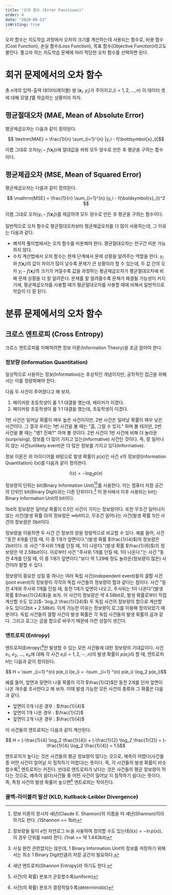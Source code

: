 ```yaml
---
title: "오차 함수 (Error Functions)"
order: 4
date: "2020-06-13"
isWriting: true
---
```


오차 함수는 지도학습 과정에서 오차의 크기를 계산하는데 사용되는 함수로, 비용 함수(Cost Function), 손실 함수(Loss Function), 목표 함수(Objective Function)라고도 불린다. 풀고자 하는 지도학습 문제에 따라 적당한 오차 함수를 선택하면 된다.

# 회귀 문제에서의 오차 함수

총 $n$개의 입력-출력 데이터(레이블) 쌍 ($\boldsymbol{x}_i$, $y_i$)가 주어지고,($i = 1, 2, ..., n$) 이 데이터 셋에 대해 모델 $f$를 학습하는 상황이라 하자.

## 평균절대오차 (MAE, Mean of Absolute Error)

평균제곱오차는 다음과 같이 정의된다.

<div class="mathjax-wrapper" markdown="block">

$$ \textrm{MAE} = \frac{1}{n} \sum_{i=1}^{n} |y_i - f(\boldsymbol{x}_i)|$$

</div>

이름 그대로 오차($y_i - f(\boldsymbol{x}_i)$)에 절대값을 씌워 모두 양수로 만든 후 평균을 구하는 함수이다.

## 평균제곱오차 (MSE, Mean of Squared Error)

평균제곱오차는 다음과 같이 정의된다.

<div class="mathjax-wrapper" markdown="block">

$$ \mathrm{MSE} = \frac{1}{n} \sum_{i=1}^{n} (y_i - f(\boldsymbol{x}_i))^2 $$

</div>

이름 그대로 오차($y_i - f(\boldsymbol{x}_i)$)를 제곱하여 모두 양수로 만든 후 평균을 구하는 함수이다.

일반적으로 오차 함수로 평균절대오차보타 평균제곱오차를 더 많이 사용하는데, 그 이유는 다음과 같다.

- 해석적 풀이법에서는 오차 함수를 미분해야 한다. 평균절대오차는 전구간 미분 가능하지 않다.
- 수치 계산법에서 오차 함수는 현재 단계에서 문제 상황을 알려주는 역할을 한다. $y_i$와 $f(\boldsymbol{x}_i)$의 값이 차이가 많이 날수록 문제가 큰 상황이라 할 수 있는데, 두 값 간의 오차 $y_i - f(\boldsymbol{x}_i)$의 크기가 커질수록 값을 과장하는 평균제곱오차가 평균절대오차에 비해 문제 상황을 더 잘 알려준다. 문제를 잘 알려줄수록 문제가 해결될 가능성이 커지기에, 평균제곱오차를 사용할 때가 평균절대오차를 사용할 때에 비해서 일반적으로 학습이 더 잘 된다.

# 분류 문제에서의 오차 함수

## 크로스 엔트로피 (Cross Entropy)

크로스 엔트로피를 이해하려면 정보 이론(Information Theory)을 조금 알아야 한다.

### 정보량 (Information Quantitation)

일상적으로 사용하는 정보(Information)는 추상적인 개념이지만, 공학적인 접근을 위해서는 이를 정량화해야 한다.

다음 두 사건이 주어졌다고 해 보자.

1. 페이커랑 초등학생이 롤 1:1 대결을 했는데, 페이커가 이겼다.
2. 페이커랑 초등학생이 롤 1:1 대결을 했는데, 초등학생이 이겼다.

1번 사건은 일어날 확률이 매우 높은 사건이지만, 2번 사건은 일어날 확률이 매우 낮은 사건이다. 그 결과 우리는 1번 사건을 볼 때는 "흠, 그럴 수 있지." 하며 볼 테지만, 2번 사건을 볼 때는 "엥? 진짜?" 하며 볼 것이다. 2번 사건이 1번 사건에 비해 더 놀라운(surprising), 정보를 더 많이 가지고 있는(informative) 사건인 것이다. 즉, 잘 일어나지 않는 사건(unlikely event)은 더 많은 정보를 가지고 있다(informative).

정보 이론은 위 아이디어를 바탕으로 발생 확률이 $p(x)$인 사건 $x$의 정보량(Information Quantitation) $I(x)$를 다음과 같이 정의한다. 

<div class="mathjax-wrapper" markdown="block">

$$ I(x) = - \log_2 p(x) $$

</div>

정보량의 단위는 bit(Binary Information Unit)[^1][^2]를 사용한다. 이는 컴퓨터 저장 공간의 단위인 bit(Binary Digit)과는 다른 단위이다.[^3] 이 문서에서 이후 사용되는 bit는 Binary Information Unit의 bit이다.

[^1]: 정보 이론의 창시자 섀년(Claude E. Shannon)의 이름을 따 섀년(Shannon)이라 하기도 한다. (1Shannon == 1bit)
[^2]: 정보량을 밑이 $e$인 자연로그 $\ln$을 사용하여 정의할 수도 있는데($I(x) = - \ln p(x)$), 이 경우 단위를 nat라 한다. (1nat == 약 1.443bit)
[^3]: 사실 완전 관련없지는 않은데, 1 Binary Information Unit의 정보를 저장하기 위해서는 최소 1 Binary Digit만큼의 저장 공간이 필요하다.

1bit의 정보량은 일어날 확률이 0.5인 사건이 가지는 정보량이다. 또한 무조건 일어나지 않는 사건(발생 확률 0)의 정보량은 ∞bit이고, 무조건 일어나는 사건(발생 확률 1)인 사건의 정보량은 0bit이다.

정보량을 이용하면 두 사건 간 정보의 양을 정량적으로 비교할 수 있다. 예를 들어, 사건 "동전 4개를 던질 때, 이 중 1개가 앞면이다."(발생 확률 $\frac{1}{4}$)의 정보량은 2bit이다. 또 사건 "주사위 1개를 던질 때, 1이 나온다."(발생 확률 $\frac{1}{6}$)의 정보량은 약 2.58bit이다. 이로부터 사건 "주사위 1개를 던질 때, 1이 나온다."는 사건 "동전 4개를 던질 때, 이 중 1개가 앞면이다."보다 약 1.29배 정도 놀라운(정보량이 많은) 사건이라 말할 수 있다.

정보량의 중요한 성질 중 하나는 여러 독립 사건(independent event)들의 결합 사건(joint event)의 정보량이 각각의 독립 사건들의 정보량의 합과 같다는 점이다. 사건 "동전 4개와 주사위 1개를 던질 때, 동전 1개가 앞면이 나오고, 주사위는 1이 나온다"(발생 확률 $\frac{1}{24}$)을 보자. 이 사건의 정보량은 약 4.58bit로, 발생 확률로부터 직접 계산할 수도 있고($- \log_2 \frac{1}{24}$) 두 독립 사건의 정보량의 합으로 계산할 수도 있다(2bit + 2.58bit). 이게 가능한 이유는 정보량이 로그를 이용해 정의되었기 때문이다. 독립 사건들의 결합 사건의 발생 확률은 각 독립 사건들의 발생 확률의 곱과 같다. 그리고 로그는 곱을 합으로 바꾸기 때문에 이런 성질이 생긴다.

### 엔트로피 (Entropy)

엔트로피(Entropy)[^5]란 발생할 수 있는 모든 사건들에 대한 정보량의 기대값이다. 사건 $e_1$, $e_2$, …, $e_n$에 대해 각 사건 $e_i$($i = 1, 2, \cdots, n$)의 발생 확률이 $p(e_i)$라 할 때, 엔트로피 $H$는 다음과 같이 정의된다.

[^5]: 섀년 엔트로피(Shannon Entropy)라 하기도 한다.

<div class="mathjax-wrapper" markdown="block">

$$ H = \sum _{i=1} ^{n} p(e_i) I(e_i) = -\sum _{i=1} ^{n} p(e_i) \log_2 p(e_i)$$

</div>

예를 들어, 앞면과 뒷면이 나올 확률이 각각 $\frac{1}{2}$인 동전 2개를 던져 앞면이 나온 개수를 조사한다고 해 보자. 이때 발생 가능한 모든 사건의 종류와 그 확률은 다음과 같다.

- 앞면이 0개 나온 경우 : $\frac{1}{4}$
- 앞면이 1개 나온 경우 : $\frac{1}{2}$
- 앞면이 2개 나온 경우 : $\frac{1}{4}$

이 사건들의 엔트로피는 다음과 같이 계산된다.

<div class="mathjax-wrapper" markdown="block">

$$ H = (-\frac{1}{4} \log_2 \frac{1}{4}) + (-\frac{1}{2} \log_2 \frac{1}{2}) + (-\frac{1}{4} \log_2 \frac{1}{4}) = 1.5$$

</div>

엔트로피가 높다는 것은 사건들의 평균 정보량이 많다는 것으로, 예측이 어렵다(사건들 중 어떤 사건이 일어날 지 짐작하기 어렵다)는 뜻이다. 즉, 각 사건들의 발생 확률이 비슷할수록[^6] 엔트로피는 커진다. 반대로 엔트로피가 낮다는 것은 사건들의 평균 정보량이 적다는 것으로, 예측이 쉽다(사건들 중 어떤 사건이 일어날 지 짐작하기 쉽다)는 뜻이다. 즉, 특정 사건의 발생 확률이 높으면[^7] 엔트로피는 작아진다.

[^6]: 사건(의 확률) 분포가 균등할수록(uniform)
[^7]: 사건(의 확률) 분포가 결정적일수록(deterministic)

### 쿨백-라이블러 발산 (KLD, Kullback-Leibler Divergence)

